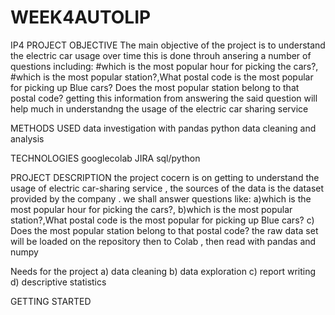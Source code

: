 # WEEK4AUTOLIP
IP4
PROJECT OBJECTIVE
The main objective of the project is to understand the electric car usage over time this  is done throuh ansering a number of questions including:
#which is the most popular hour for picking the cars?,
#which is the most popular station?,What postal code is the most popular for picking up Blue cars? Does the most popular station belong to that postal code? 
getting  this information from answering the said question will help much in understandng the usage of the electric car sharing service

METHODS USED
data investigation with pandas
python data cleaning and analysis

TECHNOLOGIES
googlecolab
JIRA
sql/python

PROJECT DESCRIPTION 
the project cocern is on  getting to understand the usage of electric car-sharing service , the sources of the data is the  dataset provided by the company . we shall answer questions like:
a)which is the most popular hour for picking the cars?,
b)which is the most popular station?,What postal code is the most popular for picking up Blue cars? 
c) Does the most popular station belong to that postal code? 
the raw data set will be loaded on the repository then to Colab , then read with pandas and numpy

Needs for the project
a) data cleaning
b) data exploration
c) report writing
d) descriptive statistics

GETTING STARTED
